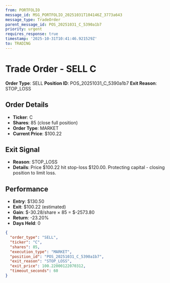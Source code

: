 ```yaml
---
from: PORTFOLIO
message_id: MSG_PORTFOLIO_20251031T104146Z_3773a643
message_type: TradeOrder
parent_message_id: POS_20251031_C_5390a1b7
priority: urgent
requires_response: true
timestamp: '2025-10-31T10:41:46.921529Z'
to: TRADING
---
```


# Trade Order - SELL C

**Order Type**: SELL
**Position ID**: POS_20251031_C_5390a1b7
**Exit Reason**: STOP_LOSS

## Order Details
- **Ticker**: C
- **Shares**: 85 (close full position)
- **Order Type**: MARKET
- **Current Price**: $100.22

## Exit Signal
- **Reason**: STOP_LOSS
- **Details**: Price $100.22 hit stop-loss $120.00. Protecting capital - closing position to limit loss.

## Performance
- **Entry**: $130.50
- **Exit**: $100.22 (estimated)
- **Gain**: $-30.28/share × 85 = $-2573.80
- **Return**: -23.20%
- **Days Held**: 0

```json
{
  "order_type": "SELL",
  "ticker": "C",
  "shares": 85,
  "execution_type": "MARKET",
  "position_id": "POS_20251031_C_5390a1b7",
  "exit_reason": "STOP_LOSS",
  "exit_price": 100.22000122070312,
  "timeout_seconds": 60
}
```
